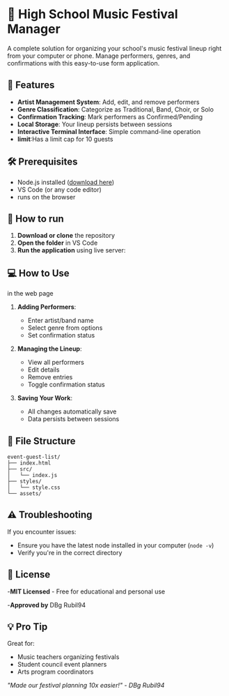 # 🎵 High School Music Festival Manager 

A complete solution for organizing your school's music festival lineup right from your computer or phone. Manage performers, genres, and confirmations with this easy-to-use form application.

## 🎤 Features

- **Artist Management System**: Add, edit, and remove performers
- **Genre Classification**: Categorize as Traditional, Band, Choir, or Solo
- **Confirmation Tracking**: Mark performers as Confirmed/Pending
- **Local Storage**: Your lineup persists between sessions
- **Interactive Terminal Interface**: Simple command-line operation
- **limit**:Has a limit cap for 10 guests
## 🛠️ Prerequisites

- Node.js installed ([download here](https://nodejs.org/))
- VS Code (or any code editor)
- runs on the browser

## 🚀 How to run

1. **Download or clone** the repository
2. **Open the folder** in VS Code
3. **Run the application** using live server:


## 💻 How to Use
in the web page
1. **Adding Performers**:
   - Enter artist/band name
   - Select genre from options
   - Set confirmation status

2. **Managing the Lineup**:
   - View all performers
   - Edit details
   - Remove entries
   - Toggle confirmation status

3. **Saving Your Work**:
   - All changes automatically save
   - Data persists between sessions

## 📂 File Structure

```
event-guest-list/
├── index.html
├── src/
│   └── index.js
├── styles/
│   └── style.css
└── assets/

```

## ⚠️ Troubleshooting

If you encounter issues:
- Ensure you have the latest node installed in your computer (`node -v`)
- Verify you're in the correct directory

## 📜 License

-**MIT Licensed** - Free for educational and personal use

-**Approved by** DBg  Rubil94

## 💡 Pro Tip

Great for:
- Music teachers organizing festivals
- Student council event planners
- Arts program coordinators

*"Made our festival planning 10x easier!" - DBg Rubil94*
